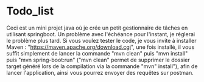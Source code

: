 # Todo_list

Ceci est un mini projet java où je crée un petit gestionnaire de tâches en utilisant springboot.
Un problème avec l'échéance pour l'instant, je réglerai le problème plus tard.
Si vous voulez tester le code, je vous invite à installer Maven : "https://maven.apache.org/download.cgi", une fois installé, il vous suffit simplement de lancer la commande "mvn clean" puis "mvn install" puis "mvn spring-boot:run" ("mvn clean" permet de supprimer le dossier target généré lors de la compilation via la commande "mvn" install"), afin de lancer l'application, ainsi vous pourrez envoyer des requêtes sur postman.
